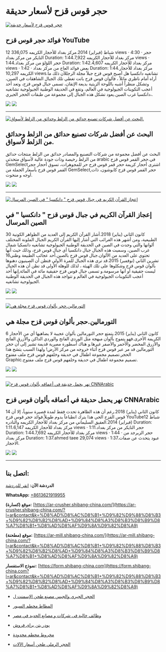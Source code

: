 # حجر قوس قزح لأسعار حديقة

<a href="https://swt.shibang-china.com/?l=ar&img&k=%D8%AD%D8%AC%D8%B1+%D9%82%D9%88%D8%B3+%D9%82%D8%B2%D8%AD+%D9%84%D8%A3%D8%B3%D8%B9%D8%A7%D8%B1+%D8%AD%D8%AF%D9%8A%D9%82%D8%A9" target="_blank">![حجر قوس قزح لأسعار حديقة](http://static.shibang-china.com/all-800x300/812.jpg)</a>

## فوائد حجر قوس قزح YouTube
12 شباط (فبراير) 2014.مركز بغداد للأحجار الكريمه 336,075 views &middot; 4:30 &middot; حجر التايكر من مركز بغداد Duration: 1:44.مركز بغداد للأحجار الكريمه 7,922 views &middot; 1:44.حجر اللؤلؤ من مركز بغداد Duration: 1:42.مركز بغداد للأحجار الكريمه 4,607 views &middot; 1:42 &middot; بعض فوائد العاج من مركز بغداد Duration: 1:44.مركز بغداد للأحجار الكريمه 10,297 views.تشانغيه دانكسيا هل أصبح قوس قزح جبلاً مجلة الرجللأن ذلك ما أراه أمام ناظري ماثلاً ، فألوان قوس قزح باتت تغطي تلك الجبال الشاهقات في الصين، وتشكل منظراً أشبه باللوحة الزيتية بديعة الإتقان، تسمى جبال قوس قزح، وتعد أحد أعجب التكوينات الجيولوجية في العالم، وتقع في الحديقة الوطنية الجيولوجية تشانغيه دانكسيا غرب الصين.يعود تشكل هذه الجبال إلى مجموعة من طبقات الحجر الجيري،.


<a href="https://whatsapp.shibangsoft.com/WhatsApp.php" target="_blank" title="WhatsApp">![](http://static.shibang-china.com/icon/whatsapp.png)</a> <a href="https://swt.shibang-china.com/?l=ar&icon&k=%D8%AD%D8%AC%D8%B1+%D9%82%D9%88%D8%B3+%D9%82%D8%B2%D8%AD+%D9%84%D8%A3%D8%B3%D8%B9%D8%A7%D8%B1+%D8%AD%D8%AF%D9%8A%D9%82%D8%A9" target="_blank">![](http://static.shibang-china.com/icon/chat-ar.png)</a>

---

<a href="https://swt.shibang-china.com/?l=ar&img&k=%D8%AD%D8%AC%D8%B1+%D9%82%D9%88%D8%B3+%D9%82%D8%B2%D8%AD+%D9%84%D8%A3%D8%B3%D8%B9%D8%A7%D8%B1+%D8%AD%D8%AF%D9%8A%D9%82%D8%A9" target="_blank">![البحث عن أفضل شركات تصنيع حدائق من الزلط وحدائق من الزلط لأسواق.](http://static.shibang-china.com/all-800x300/534.jpg)</a>

## البحث عن أفضل شركات تصنيع حدائق من الزلط وحدائق من الزلط لأسواق.
البحث عن أفضل مجموعة من شركات التصنيع والمصادر حدائق من الزلط منتجات حدائق من الزلط رخيصة وذات جودة عالية لأسواق متحدثي arabic في.حجر القمر قوس قزح GemSelectاشترى أحجار كريمة حجر قمر قوس قزح حر للمجوهرات، تسوق أحجار حجر القمر قوس قزح بأسعار الجملة من GemSelect,حجر القمر قوس قزح كابوشون، ذات أوجه و منحوت.


<a href="https://whatsapp.shibangsoft.com/WhatsApp.php" target="_blank" title="WhatsApp">![](http://static.shibang-china.com/icon/whatsapp.png)</a> <a href="https://swt.shibang-china.com/?l=ar&icon&k=%D8%AD%D8%AC%D8%B1+%D9%82%D9%88%D8%B3+%D9%82%D8%B2%D8%AD+%D9%84%D8%A3%D8%B3%D8%B9%D8%A7%D8%B1+%D8%AD%D8%AF%D9%8A%D9%82%D8%A9" target="_blank">![](http://static.shibang-china.com/icon/chat-ar.png)</a>

---

<a href="https://swt.shibang-china.com/?l=ar&img&k=%D8%AD%D8%AC%D8%B1+%D9%82%D9%88%D8%B3+%D9%82%D8%B2%D8%AD+%D9%84%D8%A3%D8%B3%D8%B9%D8%A7%D8%B1+%D8%AD%D8%AF%D9%8A%D9%82%D8%A9" target="_blank">![إعجاز القرآن الكريم في جبال قوس قزح &quot; دانكسيا &quot; في الصين المرسال](http://static.shibang-china.com/all-800x300/420.jpg)</a>

## إعجاز القرآن الكريم في جبال قوس قزح &quot; دانكسيا &quot; في الصين المرسال
30 كانون الثاني (يناير) 2018.أشار القرآن الكريم إلى العديد من الظواهر الكونية الطبيعية، ومن أشهر هذه الغرائب التي أشار إليها القرآن الكريم الجبال الملونة المختلف ألوانها والتي وجدت في الصين في الحديقة الوطنية الجيولوجية تشانغيه دانسكيا شمال غرب الصين، وسميت هذه الجبال جبال دانكسيا أي جبال قوس قزح، وذلك حيث أنها تحتوي على العديد من الألوان.جبال قوس قزح بالصين.أحد عجائب الطبيعة وطنى16 تشرين الثاني (نوفمبر) 2015.قد ترى هذه الجبال للمرة الأولي فتظن أن الصينيون دهنوها بألوان قوس قزح وشكلوها على تلك الهيئة ، لذلك للوهلة الأولى قد تظن أن هذه الجبال ليست حقيقية أو أنها مرسومة.و تسمى جبال قوس قزح حقيقية مائة في المائة,إنها أحد أعجب التكوينات الجيولوجية في العالم و تتواجد هذه الجبال في الحديقة الوطنية الجيولوجية تشانغيه.


<a href="https://whatsapp.shibangsoft.com/WhatsApp.php" target="_blank" title="WhatsApp">![](http://static.shibang-china.com/icon/whatsapp.png)</a> <a href="https://swt.shibang-china.com/?l=ar&icon&k=%D8%AD%D8%AC%D8%B1+%D9%82%D9%88%D8%B3+%D9%82%D8%B2%D8%AD+%D9%84%D8%A3%D8%B3%D8%B9%D8%A7%D8%B1+%D8%AD%D8%AF%D9%8A%D9%82%D8%A9" target="_blank">![](http://static.shibang-china.com/icon/chat-ar.png)</a>

---

<a href="https://swt.shibang-china.com/?l=ar&img&k=%D8%AD%D8%AC%D8%B1+%D9%82%D9%88%D8%B3+%D9%82%D8%B2%D8%AD+%D9%84%D8%A3%D8%B3%D8%B9%D8%A7%D8%B1+%D8%AD%D8%AF%D9%8A%D9%82%D8%A9" target="_blank">![التورمالين.حجر بألوان قوس قزح مجلة هي](http://static.shibang-china.com/all-800x300/1101.jpg)</a>

## التورمالين.حجر بألوان قوس قزح مجلة هي
6 كانون الثاني (يناير) 2015.يتمتع حجر التورمالين بألوان عجيبة لا يضاهيها أي من الأحجار الكريمة الأخرى.فهو يتموج بألوان مبهجة مثل الوردي الفاتح والوردي الداكن والأزرق الفاتح والأزرق المخضر والأحمر والأصفر غيرها.و هناك أسطورة مصرية قديمة تشير إلى أن حجر التورمالين قد مر عبر قوس قزح أثناء خروجه من مركز الأرض! ولهذا السبب يتشح هذا الحجر.تصميم مجموعة اطفال في حديقة وخلفهم قوس قزح ملف مفتوح Graphic.تصميم مجموعة اطفال في حديقة وخلفهم قوس قزح ملف مفتوح.


<a href="https://whatsapp.shibangsoft.com/WhatsApp.php" target="_blank" title="WhatsApp">![](http://static.shibang-china.com/icon/whatsapp.png)</a> <a href="https://swt.shibang-china.com/?l=ar&icon&k=%D8%AD%D8%AC%D8%B1+%D9%82%D9%88%D8%B3+%D9%82%D8%B2%D8%AD+%D9%84%D8%A3%D8%B3%D8%B9%D8%A7%D8%B1+%D8%AD%D8%AF%D9%8A%D9%82%D8%A9" target="_blank">![](http://static.shibang-china.com/icon/chat-ar.png)</a>

---

<a href="https://swt.shibang-china.com/?l=ar&img&k=%D8%AD%D8%AC%D8%B1+%D9%82%D9%88%D8%B3+%D9%82%D8%B2%D8%AD+%D9%84%D8%A3%D8%B3%D8%B9%D8%A7%D8%B1+%D8%AD%D8%AF%D9%8A%D9%82%D8%A9" target="_blank">![نهر يحمل حديقة في أعماقه بألوان قوس قزح CNNArabic](http://static.shibang-china.com/all-800x300/101.jpg)</a>

## نهر يحمل حديقة في أعماقه بألوان قوس قزح CNNArabic
14 كانون الثاني (يناير) 2018.رغم أن هذه الظاهرة تحدث فقط لمدة قصيرة سنوياً، إلا أن قوس القزح الحي هذا يترك انطباعاً يدوم طويلاً.فوائد حجر قوس قزح YouTube12 شباط (فبراير) 2014.العقيق السليماني من مركز بغداد للأحجار الكريمه والنادره Duration: 1:11.مركز بغداد للأحجار الكريمه 6,147 views &middot; 1:11.حجر التايكر من مركز بغداد Duration: 1:44.مركز بغداد للأحجار الكريمه 7,692 views &middot; 1:44 &middot; حجر الزبرجد من مركز بغداد Duration: 1:37.ahmed taee 29,074 views &middot; 1:37.عبود يتحدث عن صفات الاحجار.


<a href="https://whatsapp.shibangsoft.com/WhatsApp.php" target="_blank" title="WhatsApp">![](http://static.shibang-china.com/icon/whatsapp.png)</a> <a href="https://swt.shibang-china.com/?l=ar&icon&k=%D8%AD%D8%AC%D8%B1+%D9%82%D9%88%D8%B3+%D9%82%D8%B2%D8%AD+%D9%84%D8%A3%D8%B3%D8%B9%D8%A7%D8%B1+%D8%AD%D8%AF%D9%8A%D9%82%D8%A9" target="_blank">![](http://static.shibang-china.com/icon/chat-ar.png)</a>

---
## اتصل بنا:

**الدردشة الآن:** [انقر للدردشة](https://swt.shibang-china.com?l=ar&contact&k=%D8%AD%D8%AC%D8%B1+%D9%82%D9%88%D8%B3+%D9%82%D8%B2%D8%AD+%D9%84%D8%A3%D8%B3%D8%B9%D8%A7%D8%B1+%D8%AD%D8%AF%D9%8A%D9%82%D8%A9)

**WhatsApp:**  [+8613621919955](https://whatsapp.shibangsoft.com/WhatsApp.php)

**موقع (كسارة):** [https://ar-crusher.shibang-china.com/](https://ar-crusher.shibang-china.com/?l=ar&contact&k=%D8%AD%D8%AC%D8%B1+%D9%82%D9%88%D8%B3+%D9%82%D8%B2%D8%AD+%D9%84%D8%A3%D8%B3%D8%B9%D8%A7%D8%B1+%D8%AD%D8%AF%D9%8A%D9%82%D8%A9)

**موقع (مطحنة):** [https://ar-mill.shibang-china.com/](https://ar-mill.shibang-china.com/?l=ar&contact&k=%D8%AD%D8%AC%D8%B1+%D9%82%D9%88%D8%B3+%D9%82%D8%B2%D8%AD+%D9%84%D8%A3%D8%B3%D8%B9%D8%A7%D8%B1+%D8%AD%D8%AF%D9%8A%D9%82%D8%A9)

**نموذج الاستفسار:** [https://form.shibang-china.com](https://form.shibang-china.com?l=ar&contact&k=%D8%AD%D8%AC%D8%B1+%D9%82%D9%88%D8%B3+%D9%82%D8%B2%D8%AD+%D9%84%D8%A3%D8%B3%D8%B9%D8%A7%D8%B1+%D8%AD%D8%AF%D9%8A%D9%82%D8%A9)

* [الحجر الجيري والجبس مصنع طحن الإسمنت ل](../22/%D8%A7%D9%84%D8%AD%D8%AC%D8%B1%20%D8%A7%D9%84%D8%AC%D9%8A%D8%B1%D9%8A%20%D9%88%D8%A7%D9%84%D8%AC%D8%A8%D8%B3%20%D9%85%D8%B5%D9%86%D8%B9%20%D8%B7%D8%AD%D9%86%20%D8%A7%D9%84%D8%A5%D8%B3%D9%85%D9%86%D8%AA%20%D9%84.md)

* [المطاط محطم السيور](../24/%D8%A7%D9%84%D9%85%D8%B7%D8%A7%D8%B7%20%D9%85%D8%AD%D8%B7%D9%85%20%D8%A7%D9%84%D8%B3%D9%8A%D9%88%D8%B1.md)

* [وظائف خالية فى شركات و مصانع الحديد في مصر](../21/%D9%88%D8%B8%D8%A7%D8%A6%D9%81%20%D8%AE%D8%A7%D9%84%D9%8A%D8%A9%20%D9%81%D9%89%20%D8%B4%D8%B1%D9%83%D8%A7%D8%AA%20%D9%88%20%D9%85%D8%B5%D8%A7%D9%86%D8%B9%20%D8%A7%D9%84%D8%AD%D8%AF%D9%8A%D8%AF%20%D9%81%D9%8A%20%D9%85%D8%B5%D8%B1.md)

* [پودر بتن برای فروش](../22/%D9%BE%D9%88%D8%AF%D8%B1%20%D8%A8%D8%AA%D9%86%20%D8%A8%D8%B1%D8%A7%DB%8C%20%D9%81%D8%B1%D9%88%D8%B4.md)

* [مخروط محطم محدودة](../25/%D9%85%D8%AE%D8%B1%D9%88%D8%B7%20%D9%85%D8%AD%D8%B7%D9%85%20%D9%85%D8%AD%D8%AF%D9%88%D8%AF%D8%A9.md)

* [الحجر الرملي طحن أسعار الآلات](../24/%D8%A7%D9%84%D8%AD%D8%AC%D8%B1%20%D8%A7%D9%84%D8%B1%D9%85%D9%84%D9%8A%20%D8%B7%D8%AD%D9%86%20%D8%A3%D8%B3%D8%B9%D8%A7%D8%B1%20%D8%A7%D9%84%D8%A2%D9%84%D8%A7%D8%AA.md)